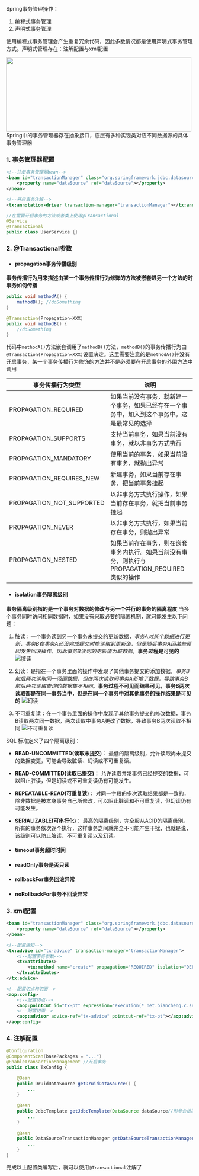 Spring事务管理操作：
1. 编程式事务管理
2. 声明式事务管理

使用编程式事务管理会产生重复冗余代码，因此多数情况都是使用声明式事务管理方式。声明式管理存在：注解配置与xml配置

<img src="D:\Project\IT notes\框架or中间件\spring\img\Spring事务管理器继承关系.png" style="width:500px;height:200px;" />
Spring中的事务管理器存在抽象接口，底层有多种实现类对应不同数据源的具体事务管理器

### 1. 事务管理器配置
```xml
<!--注册事务管理器bean-->
<bean id="transactionManager" class="org.springframework.jdbc.datasource.DataSourceTransactionManager">
	<property name="dataSource" ref="dataSource"></property>
</bean>
```

```xml
<!--开启事务注解-->
<tx:annotation-driver transaction-manager="transactionManager"></tx:annotation-driver>
```

```java
//在需要开启事务的方法或者类上使用@Transactional
@Service
@Transactional
public class UserService {}
```

### 2. @Transactional参数
- #### propagation事务传播级别
**事务传播行为用来描述由某一个事务传播行为修饰的方法被嵌套进另一个方法的时事务如何传播**

```java
public void methodA() { 
	methodB(); //doSomething 
} 

@Transaction(Propagation=XXX) 
public void methodB() { 
	//doSomething 
}
```

代码中`methodA()`方法嵌套调用了`methodB()`方法，`methodB()`的事务传播行为由`@Transaction(Propagation=XXX)`设置决定。这里需要注意的是`methodA()`并没有开启事务，某一个事务传播行为修饰的方法并不是必须要在开启事务的外围方法中调用

| 事务传播行为类型      | 说明 |
| ----------- | ----------- |
| PROPAGATION_REQUIRED      | 如果当前没有事务，就新建一个事务，如果已经存在一个事务中，加入到这个事务中。这是最常见的选择       |
| PROPAGATION_SUPPORTS   | 支持当前事务，如果当前没有事务，就以非事务方式执行        |
| PROPAGATION_MANDATORY   | 使用当前的事务，如果当前没有事务，就抛出异常        |
| PROPAGATION_REQUIRES_NEW   | 新建事务，如果当前存在事务，把当前事务挂起        |
| PROPAGATION_NOT_SUPPORTED   | 以非事务方式执行操作，如果当前存在事务，就把当前事务挂起        |
| PROPAGATION_NEVER   | 以非事务方式执行，如果当前存在事务，则抛出异常        |
| PROPAGATION_NESTED   | 如果当前存在事务，则在嵌套事务内执行。如果当前没有事务，则执行与PROPAGATION_REQUIRED类似的操作        |

- #### isolation事务隔离级别
**事务隔离级别指的是一个事务对数据的修改与另一个并行的事务的隔离程度**
当多个事务同时访问相同数据时，如果没有采取必要的隔离机制，就可能发生以下问题：
1. 脏读：一个事务读到另一个事务未提交的更新数据，*事务A对某个数据进行更新，事务B在事务A还没完成提交时能读取到更新值，但是随后事务A因某些原因发生回滚操作，因此事务B读到的更新值为脏数据*。**事务过程是可见的**
![脏读](https://picx1.zhimg.com/80/v2-7aefdd8179783ff136f8e07864132432_720w.webp?source=1940ef5c "脏读")

2. 幻读：是指在一个事务里面的操作中发现了其他事务提交的添加数据，*事务B前后两次读取同一范围数据，但在两次读取间事务A新增了数据，导致事务B前后两次读取查询的数据集不相同*。**事务过程不可见而结果可见，事务B两次读取都是在同一事务当中，但是在同一个事务中对其他事务的操作结果是可见的**
![幻读](https://picx1.zhimg.com/80/v2-18bc168854ccfa2eccde9750e63712bd_720w.webp?source=1940ef5c "幻读")

3. 不可重复读：在一个事务里面的操作中发现了其他事务提交的修改数据，事务B读取两次同一数据，两次读取中事务A更改了数据，导致事务B两次读取不相同
![不可重复读](https://pica.zhimg.com/80/v2-a8d369ce7bd311ed513fc1e3bf3cf258_720w.webp?source=1940ef5c "不可重复读")

SQL 标准定义了四个隔离级别：
- **READ-UNCOMMITTED(读取未提交)**： 最低的隔离级别，允许读取尚未提交的数据变更，可能会导致脏读、幻读或不可重复读。
- **READ-COMMITTED(读取已提交)**： 允许读取并发事务已经提交的数据，可以阻止脏读，但是幻读或不可重复读仍有可能发生。
- **REPEATABLE-READ(可重复读)**： 对同一字段的多次读取结果都是一致的，除非数据是被本身事务自己所修改，可以阻止脏读和不可重复读，但幻读仍有可能发生。
- **SERIALIZABLE(可串行化)**： 最高的隔离级别，完全服从ACID的隔离级别。所有的事务依次逐个执行，这样事务之间就完全不可能产生干扰，也就是说，该级别可以防止脏读、不可重复读以及幻读。

- #### timeout事务超时时间
- #### readOnly事务是否只读
- #### rollbackFor事务回滚异常
- #### noRollbackFor事务不回滚异常

### 3. xml配置
```xml
<bean id="transactionManager" class="org.springframework.jdbc.datasource.DataSourceTransactionManager">
	<property name="dataSource" ref="dataSource"></property>
</bean>

<!--配置通知-->
<tx:advice id="tx-advice" transaction-manager="transactionManager">
    <!--配置事务参数-->
    <tx:attributes>
        <tx:method name="create*" propagation="REQUIRED" isolation="DEFAULT" read-only="false" timeout="10"/>
    </tx:attributes>
</tx:advice>

<!--配置切点和切面-->
<aop:config>
    <!--配置切点-->
    <aop:pointcut id="tx-pt" expression="execution(* net.biancheng.c.service.impl.OrderServiceImpl.*(..))"/>
    <!--配置切面-->
    <aop:advisor advice-ref="tx-advice" pointcut-ref="tx-pt"></aop:advisor>
</aop:config>
```

### 4. 注解配置
```java
@Configuration
@ComponentScan(basePackages = "...")
@EnableTransactionManagement //开启事务
public class TxConfig {

	@Bean
	public DruidDataSource getDruidDataSource() {
		...
	}
	
	@Bean
	public JdbcTemplate getJdbcTemplate(DataSource dataSource//形参会根据类型到IOC容器中找到dataSource的bean) {
		...
	}
	
	@Bean
	public DataSourceTransactionManager getDataSourceTransactionManager(DataSource dataSource) {
		...
	}
}
```
完成以上配置类编写后，就可以使用`@Transactional`注解了

